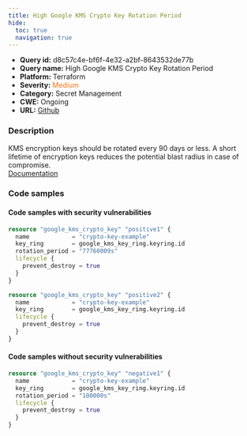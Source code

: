 ```yaml
---
title: High Google KMS Crypto Key Rotation Period
hide:
  toc: true
  navigation: true
---
```


<style>
  .highlight .hll {
    background-color: #ff171742;
  }
  .md-content {
    max-width: 1100px;
    margin: 0 auto;
  }
</style>

-   **Query id:** d8c57c4e-bf6f-4e32-a2bf-8643532de77b
-   **Query name:** High Google KMS Crypto Key Rotation Period
-   **Platform:** Terraform
-   **Severity:** <span style="color:#ff7213">Medium</span>
-   **Category:** Secret Management
-   **CWE:** Ongoing
-   **URL:** [Github](https://github.com/DataDog/kics/tree/master/assets/queries/terraform/gcp/high_google_kms_crypto_key_rotation_period)

### Description
KMS encryption keys should be rotated every 90 days or less. A short lifetime of encryption keys reduces the potential blast radius in case of compromise.<br>
[Documentation](https://registry.terraform.io/providers/hashicorp/google/latest/docs/resources/kms_crypto_key)

### Code samples
#### Code samples with security vulnerabilities
```tf title="Positive test num. 1 - tf file" hl_lines="10 4"
resource "google_kms_crypto_key" "positive1" {
  name            = "crypto-key-example"
  key_ring        = google_kms_key_ring.keyring.id
  rotation_period = "77760009s"
  lifecycle {
    prevent_destroy = true
  }
}

resource "google_kms_crypto_key" "positive2" {
  name            = "crypto-key-example"
  key_ring        = google_kms_key_ring.keyring.id
  lifecycle {
    prevent_destroy = true
  }
}

```


#### Code samples without security vulnerabilities
```tf title="Negative test num. 1 - tf file"
resource "google_kms_crypto_key" "negative1" {
  name            = "crypto-key-example"
  key_ring        = google_kms_key_ring.keyring.id
  rotation_period = "100000s"
  lifecycle {
    prevent_destroy = true
  }
}

```
